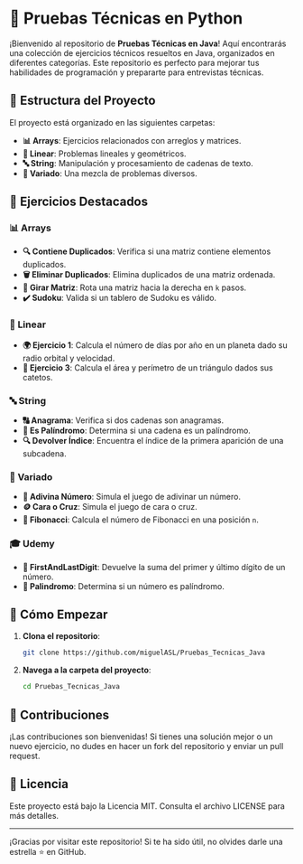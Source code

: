# 🚀 Pruebas Técnicas en Python

¡Bienvenido al repositorio de **Pruebas Técnicas en Java**! Aquí encontrarás una colección de ejercicios técnicos resueltos en Java, organizados en diferentes categorías. Este repositorio es perfecto para mejorar tus habilidades de programación y prepararte para entrevistas técnicas.

## 📂 Estructura del Proyecto

El proyecto está organizado en las siguientes carpetas:

- **📊 Arrays**: Ejercicios relacionados con arreglos y matrices.
- **📐 Linear**: Problemas lineales y geométricos.
- **🔤 String**: Manipulación y procesamiento de cadenas de texto.
- **🔀 Variado**: Una mezcla de problemas diversos.

## 📜 Ejercicios Destacados

### 📊 Arrays

- **🔍 Contiene Duplicados**: Verifica si una matriz contiene elementos duplicados.
- **🗑️ Eliminar Duplicados**: Elimina duplicados de una matriz ordenada.
- **🔄 Girar Matriz**: Rota una matriz hacia la derecha en `k` pasos.
- **✔️ Sudoku**: Valida si un tablero de Sudoku es válido.

### 📐 Linear

- **🌍 Ejercicio 1**: Calcula el número de días por año en un planeta dado su radio orbital y velocidad.
- **📏 Ejercicio 3**: Calcula el área y perímetro de un triángulo dados sus catetos.

### 🔤 String

- **🔠 Anagrama**: Verifica si dos cadenas son anagramas.
- **🔁 Es Palíndromo**: Determina si una cadena es un palíndromo.
- **🔍 Devolver Índice**: Encuentra el índice de la primera aparición de una subcadena.

### 🔀 Variado

- **🎲 Adivina Número**: Simula el juego de adivinar un número.
- **🪙 Cara o Cruz**: Simula el juego de cara o cruz.
- **🔢 Fibonacci**: Calcula el número de Fibonacci en una posición `n`.

### 🎓 Udemy 

- **🔢 FirstAndLastDigit**: Devuelve la suma del primer y último dígito de un número.
- **🔄 Palindromo**: Determina si un número es palíndromo.

## 🚀 Cómo Empezar

1. **Clona el repositorio**:
    ```sh
    git clone https://github.com/miguelASL/Pruebas_Tecnicas_Java
    ```

2. **Navega a la carpeta del proyecto**:
    ```sh
    cd Pruebas_Tecnicas_Java
    ```

## 🤝 Contribuciones

¡Las contribuciones son bienvenidas! Si tienes una solución mejor o un nuevo ejercicio, no dudes en hacer un fork del repositorio y enviar un pull request.

## 📄 Licencia

Este proyecto está bajo la Licencia MIT. Consulta el archivo LICENSE para más detalles.

---

¡Gracias por visitar este repositorio! Si te ha sido útil, no olvides darle una estrella ⭐ en GitHub.
